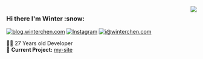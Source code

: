 <img align='right' src="https://github-readme-stats.vercel.app/api?username=WinterChenS&show_icons=true">

### Hi there I'm Winter :snow:

[![blog.winterchen.com](https://img.shields.io/static/v1?label=lucafluri.ch&message=%20&color=yellow&logo=&style=flat-square&logoColor=white)](https://blog.winterchen.com)
[![Instagram](https://img.shields.io/static/v1?label=Instagram&message=%20&color=orange&logo=Instagram&style=flat-square&logoColor=white)](https://www.instagram.com/lucafluri/)
[![i@winterchen.com](https://img.shields.io/static/v1?label=me@lucafluri.ch&message=%20&color=red&logo=gmail&style=flat-square&logoColor=white)](mailto:i@winterchen.com)
  
  
👨‍💻 27 Years old Developer  
🚧 **Current Project:** [my-site](https://github.com/WinterChenS/my-site)
